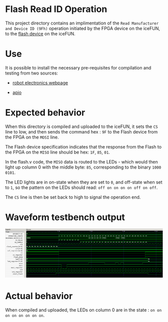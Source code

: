 # Flash Read ID Operation

This project directory contains an implimentation of the `Read Manufacturer and Device ID (9Fh)` operation initiated by the FPGA device on the iceFUN, to the [flash device](https://www.digikey.com/htmldatasheets/production/1568138/0/0/1/at25sf081-shd-t.html) on the iceFUN.

# Use

It is possible to install the necessary pre-requisites for compilation and testing from two sources:

- [robot electronics webpage](https://www.robot-electronics.co.uk/icefun.html)

- [apio](https://github.com/FPGAwars/apio)

# Expected behavior

When this directory is compiled and uploaded to the iceFUN, it sets the `CS` line to low, and then sends the command hex : `9F` to the Flash device from the FPGA on the `MOSI` line.

The Flash device specification indicates that the response from the Flash to the FPGA on the `MISO` line should be hex: `1F`, `85`, `01`.

In the flash.v code, the `MISO` data is routed to the LEDs - which would then light up column 0 with the middle byte: `85`, corresponding to the binary `1000 0101`.

The LED lights are in on-state when they are set to `0`, and off-state when set to `1`, so the pattern on the LEDs should read: `off on on on on off on off`.

The `CS` line is then be set back to high to signal the operation end.

# Waveform testbench output

![testbench](./uut.png)

# Actual behavior

When compiled and uploaded, the LEDs on column 0 are in the state : `on on on on on on on on`.